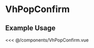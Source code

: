 <script setup>
import VhPopConfirm from './../../components/VhPopConfirm.vue'
</script>
# VhPopConfirm

## Example Usage


<DemoContainer>
  <VhPopConfirm/>
</DemoContainer>

<<< @/components/VhPopConfirm.vue

